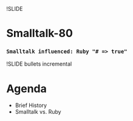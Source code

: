 !SLIDE

# Smalltalk\-80
### `Smalltalk influenced: Ruby "# => true"`

!SLIDE bullets incremental

# Agenda

* Brief History
* Smalltalk vs. Ruby
